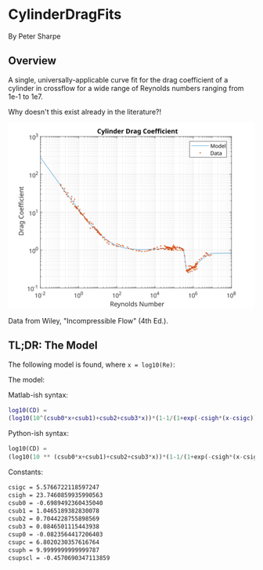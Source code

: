 # CylinderDragFits
By Peter Sharpe

## Overview

A single, universally-applicable curve fit for the drag coefficient of a cylinder in crossflow for a wide range of Reynolds numbers ranging from 1e-1 to 1e7.

Why doesn't this exist already in the literature?!

![Fit Display](cylinderdragfit.svg)

Data from Wiley, "Incompressible Flow" (4th Ed.).

## TL;DR: The Model

The following model is found, where `x = log10(Re)`:

The model:

Matlab-ish syntax:
```matlab
log10(CD) = 
(log10(10^(csub0*x+csub1)+csub2+csub3*x))*(1-1/(1+exp(-csigh*(x-csigc)))) + (csup0+csupscl/csuph*log(exp(csuph*(csupc-x))+1))*(1/(1+exp(-csigh*(x-csigc))))
```

Python-ish syntax:
```python
log10(CD) = 
(log10(10 ** (csub0*x+csub1)+csub2+csub3*x))*(1-1/(1+exp(-csigh*(x-csigc)))) + (csup0+csupscl/csuph*log(exp(csuph*(csupc-x))+1))*(1/(1+exp(-csigh*(x-csigc))))
```
Constants:
```
csigc = 5.5766722118597247
csigh = 23.7460859935990563
csub0 = -0.6989492360435040
csub1 = 1.0465189382830078
csub2 = 0.7044228755898569
csub3 = 0.0846501115443938
csup0 = -0.0823564417206403
csupc = 6.8020230357616764
csuph = 9.9999999999999787
csupscl = -0.4570690347113859
```
